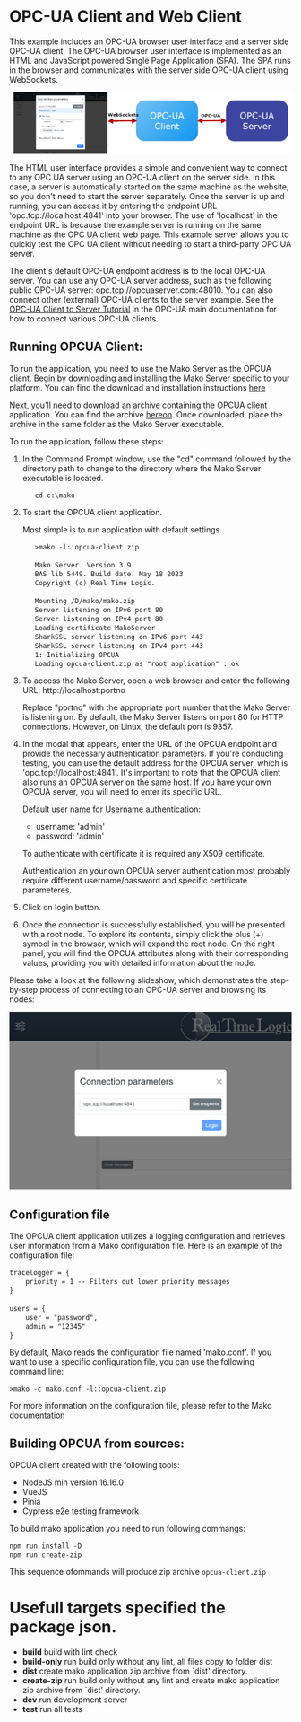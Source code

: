 # OPC-UA Client and Web Client

This example includes an OPC-UA browser user interface and a server
side OPC-UA client. The OPC-UA browser user interface is implemented
as an HTML and JavaScript powered Single Page Application (SPA). The
SPA runs in the browser and communicates with the server side OPC-UA
client using WebSockets.

![OPC-UA Web Client Block Diagram](web-client-opc-ua.png)

The HTML user interface provides a simple and convenient way to
connect to any OPC UA server using an OPC-UA client on the server
side. In this case, a server is automatically started on the same
machine as the website, so you don't need to start the server
separately. Once the server is up and running, you can access it
by entering the endpoint URL 'opc.tcp://localhost:4841' into your
browser. The use of 'localhost' in the endpoint URL is because the
example server is running on the same machine as the OPC UA client
web page. This example server allows you to quickly test the OPC UA
client without needing to start a third-party OPC UA server.

The client's default OPC-UA endpoint address is to the local OPC-UA
server. You can use any OPC-UA server address, such as the following
public OPC-UA server: opc.tcp://opcuaserver.com:48010. You can also
connect other (external) OPC-UA clients to the server example. See
the [OPC-UA Client to Server Tutorial](https://realtimelogic.com/ba/opcua/thirdparty_clients.html)
in the OPC-UA main documentation for how to connect various OPC-UA
clients.

## Running OPCUA Client:

To run the application, you need to use the Mako Server as the OPCUA client. Begin by downloading and installing the Mako Server specific to your platform. You can find the download and installation instructions [here](https://makoserver.net/download/overview/)


Next, you'll need to download an archive containing the OPCUA client application. You can find the archive [hereon](https://github.com/RealTimeLogic/opcua-client/releases). Once downloaded, place the archive in the same folder as the Mako Server executable.

To run the application, follow these steps:

1. In the Command Prompt window, use the "cd" command followed by the directory path to change to the directory where the Mako Server executable is located.

   ```
      cd c:\mako
   ```

2. To start the OPCUA client application.

   Most simple is to run application with default settings.
   ```
      >mako -l::opcua-client.zip

      Mako Server. Version 3.9
      BAS lib 5449. Build date: May 18 2023
      Copyright (c) Real Time Logic.

      Mounting /D/mako/mako.zip
      Server listening on IPv6 port 80
      Server listening on IPv4 port 80
      Loading certificate MakoServer
      SharkSSL server listening on IPv6 port 443
      SharkSSL server listening on IPv4 port 443
      1: Initializing OPCUA
      Loading opcua-client.zip as "root application" : ok
   ```

3. To access the Mako Server, open a web browser and enter the following URL: http://localhost:portno

   Replace "portno" with the appropriate port number that the Mako
   Server is listening on. By default, the Mako Server listens on
   port 80 for HTTP connections. However, on Linux, the default
   port is 9357.

4. In the modal that appears, enter the URL of the OPCUA endpoint
   and provide the necessary authentication parameters. If you're
   conducting testing, you can use the default address for the
   OPCUA server, which is 'opc.tcp://localhost:4841'. It's important
   to note that the OPCUA client also runs an OPCUA server on the
   same host. If you have your own OPCUA server, you will need to
   enter its specific URL.

   Default user name for Username authentication:
   - username: 'admin'
   - password: 'admin'

   To authenticate with certificate it is required any X509 certificate.

   Authentication an your own OPCUA server authentication most probably require different
   username/password and specific certificate parameteres.

5. Click on login button.

6. Once the connection is successfully established, you will be presented with a root node. To explore its contents, simply click the plus (+) symbol in the browser, which will expand the root node. On the right panel, you will find the OPCUA attributes along with their corresponding values, providing you with detailed information about the node.

Please take a look at the following slideshow, which demonstrates the step-by-step process of connecting to an OPC-UA server and browsing its nodes:

![OPC-UA Web Client Slides](web-client-slides.gif)


## Configuration file

The OPCUA client application utilizes a logging configuration and
retrieves user information from a Mako configuration file. Here is
an example of the configuration file:

```
tracelogger = {
    priority = 1 -- Filters out lower priority messages
}

users = {
    user = "password",
    admin = "12345"
}
```

By default, Mako reads the configuration file named 'mako.conf'. If you want to
use a specific configuration file, you can use the following command line:

```
>mako -c mako.conf -l::opcua-client.zip
```

For more information on the configuration file, please refer to the Mako [documentation](https://realtimelogic.com/ba/doc/en/Mako.html#TraceLogger)


## Building OPCUA from sources:

OPCUA client created with the following tools:
- NodeJS min version 16.16.0
- VueJS
- Pinia
- Cypress e2e testing framework

To build mako application you need to run following commangs:

```
npm run install -D
npm run create-zip
```

This sequence ofommands will produce zip archive `opcua-client.zip`

# Usefull targets specified the package json.

- **build** build with lint check
- **build-only** run build only without any lint, all files copy to folder dist
- **dist** create mako application zip archive from `dist' directory.
- **create-zip** run build only without any lint and create mako application zip archive from `dist' directory.
- **dev**   run development server
- **test**  run all tests
